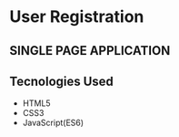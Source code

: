# User Registration

## SINGLE PAGE APPLICATION

## Tecnologies Used
* HTML5
* CSS3
* JavaScript(ES6)